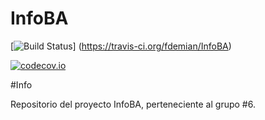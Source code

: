 # InfoBA

[![Build Status](https://travis-ci.org/fdemian/InfoBA.svg?branch=master)] 
(https://travis-ci.org/fdemian/InfoBA)

[![codecov.io](https://codecov.io/github/fdemian/InfoBA/coverage.svg?branch=master)](https://codecov.io/github/fdemian/InfoBA/coverage.svg?branch=master)

#Info

Repositorio del proyecto InfoBA, perteneciente al grupo #6.
